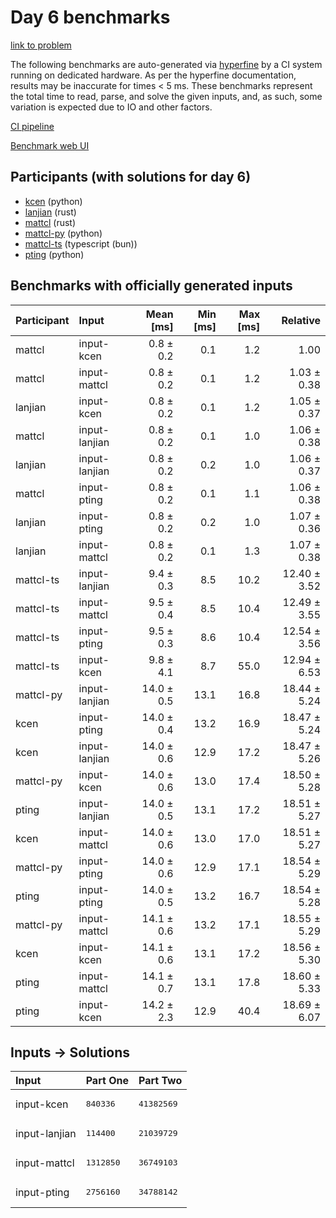 # Day 6 benchmarks

[link to problem](https://adventofcode.com/2023/day/6)

The following benchmarks are auto-generated via
[hyperfine](https://github.com/sharkdp/hyperfine) by a CI system running on
dedicated hardware. As per the hyperfine documentation, results may be
inaccurate for times < 5 ms. These benchmarks represent the total time to read,
parse, and solve the given inputs, and, as such, some variation is expected due
to IO and other factors.

[CI pipeline](http://ci.papercode.net:8080/teams/main/pipelines/aoc2023)

[Benchmark web UI](https://aoc.ancalagon.black)


## Participants (with solutions for day 6)

- [kcen](https://github.com/kcen/aoc2023) (python)
- [lanjian](https://github.com/lanjian/aoc-2023) (rust)
- [mattcl](https://github.com/mattcl/aoc2023) (rust)
- [mattcl-py](https://github.com/mattcl/aoc2023-py) (python)
- [mattcl-ts](https://github.com/mattcl/aoc2023-js) (typescript (bun))
- [pting](https://github.com/pting/aoc2023) (python)


## Benchmarks with officially generated inputs

| Participant | Input | Mean [ms] | Min [ms] | Max [ms] | Relative |
|:---|:---|---:|---:|---:|---:|
| mattcl | input-kcen | 0.8 ± 0.2 | 0.1 | 1.2 | 1.00 |
| mattcl | input-mattcl | 0.8 ± 0.2 | 0.1 | 1.2 | 1.03 ± 0.38 |
| lanjian | input-kcen | 0.8 ± 0.2 | 0.1 | 1.2 | 1.05 ± 0.37 |
| mattcl | input-lanjian | 0.8 ± 0.2 | 0.1 | 1.0 | 1.06 ± 0.38 |
| lanjian | input-lanjian | 0.8 ± 0.2 | 0.2 | 1.0 | 1.06 ± 0.37 |
| mattcl | input-pting | 0.8 ± 0.2 | 0.1 | 1.1 | 1.06 ± 0.38 |
| lanjian | input-pting | 0.8 ± 0.2 | 0.2 | 1.0 | 1.07 ± 0.36 |
| lanjian | input-mattcl | 0.8 ± 0.2 | 0.1 | 1.3 | 1.07 ± 0.38 |
| mattcl-ts | input-lanjian | 9.4 ± 0.3 | 8.5 | 10.2 | 12.40 ± 3.52 |
| mattcl-ts | input-mattcl | 9.5 ± 0.4 | 8.5 | 10.4 | 12.49 ± 3.55 |
| mattcl-ts | input-pting | 9.5 ± 0.3 | 8.6 | 10.4 | 12.54 ± 3.56 |
| mattcl-ts | input-kcen | 9.8 ± 4.1 | 8.7 | 55.0 | 12.94 ± 6.53 |
| mattcl-py | input-lanjian | 14.0 ± 0.5 | 13.1 | 16.8 | 18.44 ± 5.24 |
| kcen | input-pting | 14.0 ± 0.4 | 13.2 | 16.9 | 18.47 ± 5.24 |
| kcen | input-lanjian | 14.0 ± 0.6 | 12.9 | 17.2 | 18.47 ± 5.26 |
| mattcl-py | input-kcen | 14.0 ± 0.6 | 13.0 | 17.4 | 18.50 ± 5.28 |
| pting | input-lanjian | 14.0 ± 0.5 | 13.1 | 17.2 | 18.51 ± 5.27 |
| kcen | input-mattcl | 14.0 ± 0.6 | 13.0 | 17.0 | 18.51 ± 5.27 |
| mattcl-py | input-pting | 14.0 ± 0.6 | 12.9 | 17.1 | 18.54 ± 5.29 |
| pting | input-pting | 14.0 ± 0.5 | 13.2 | 16.7 | 18.54 ± 5.28 |
| mattcl-py | input-mattcl | 14.1 ± 0.6 | 13.2 | 17.1 | 18.55 ± 5.29 |
| kcen | input-kcen | 14.1 ± 0.6 | 13.1 | 17.2 | 18.56 ± 5.30 |
| pting | input-mattcl | 14.1 ± 0.7 | 13.1 | 17.8 | 18.60 ± 5.33 |
| pting | input-kcen | 14.2 ± 2.3 | 12.9 | 40.4 | 18.69 ± 6.07 |


## Inputs -> Solutions

| Input | Part One | Part Two |
|:---|:---|:---|
|input-kcen|<pre>840336</pre>|<pre>41382569</pre>|
|input-lanjian|<pre>114400</pre>|<pre>21039729</pre>|
|input-mattcl|<pre>1312850</pre>|<pre>36749103</pre>|
|input-pting|<pre>2756160</pre>|<pre>34788142</pre>|